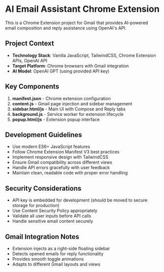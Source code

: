 <!-- Use this file to provide workspace-specific custom instructions to Copilot. For more details, visit https://code.visualstudio.com/docs/copilot/copilot-customization#_use-a-githubcopilotinstructionsmd-file -->

# AI Email Assistant Chrome Extension

This is a Chrome Extension project for Gmail that provides AI-powered email composition and reply assistance using OpenAI's API.

## Project Context

- **Technology Stack**: Vanilla JavaScript, TailwindCSS, Chrome Extension APIs, OpenAI API
- **Target Platform**: Chrome browsers with Gmail integration
- **AI Model**: OpenAI GPT (using provided API key)

## Key Components

1. **manifest.json** - Chrome extension configuration
2. **content.js** - Gmail page injection and sidebar management
3. **sidebar.html/js** - Main UI with Compose and Reply tabs
4. **background.js** - Service worker for extension lifecycle
5. **popup.html/js** - Extension popup interface

## Development Guidelines

- Use modern ES6+ JavaScript features
- Follow Chrome Extension Manifest V3 best practices
- Implement responsive design with TailwindCSS
- Ensure Gmail compatibility across different views
- Handle API errors gracefully with user feedback
- Maintain clean, readable code with proper error handling

## Security Considerations

- API key is embedded for development (should be moved to secure storage for production)
- Use Content Security Policy appropriately
- Validate all user inputs before API calls
- Handle sensitive email content securely

## Gmail Integration Notes

- Extension injects as a right-side floating sidebar
- Detects opened emails for reply functionality
- Provides smooth toggle animations
- Adapts to different Gmail layouts and views
